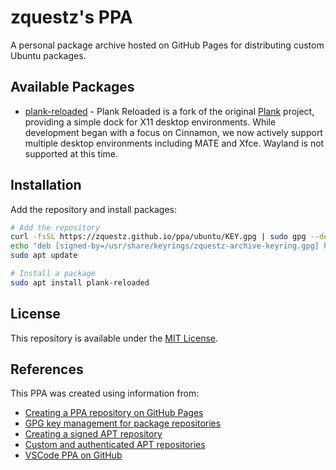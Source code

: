 # zquestz's PPA

A personal package archive hosted on GitHub Pages for distributing custom Ubuntu packages.

## Available Packages

- [plank-reloaded](https://github.com/zquestz/plank-reloaded) - Plank Reloaded is a fork of the original [Plank](https://launchpad.net/plank) project, providing a simple dock for X11 desktop environments. While development began with a focus on Cinnamon, we now actively support multiple desktop environments including MATE and Xfce. Wayland is not supported at this time.

## Installation

Add the repository and install packages:

```bash
# Add the repository
curl -fsSL https://zquestz.github.io/ppa/ubuntu/KEY.gpg | sudo gpg --dearmor -o /usr/share/keyrings/zquestz-archive-keyring.gpg
echo "deb [signed-by=/usr/share/keyrings/zquestz-archive-keyring.gpg] https://zquestz.github.io/ppa/ubuntu ./" | sudo tee /etc/apt/sources.list.d/zquestz.list
sudo apt update

# Install a package
sudo apt install plank-reloaded
```

## License

This repository is available under the [MIT License](LICENSE).

## References

This PPA was created using information from:

- [Creating a PPA repository on GitHub Pages](https://assafmo.github.io/2019/05/02/ppa-repo-hosted-on-github.html)
- [GPG key management for package repositories](https://makandracards.com/makandra/37763-gpg-extract-private-key-and-import-on-different-machine)
- [Creating a signed APT repository](http://blog.jonliv.es/blog/2011/04/26/creating-your-own-signed-apt-repository-and-debian-packages/)
- [Custom and authenticated APT repositories](https://medium.com/sqooba/create-your-own-custom-and-authenticated-apt-repository-1e4a4cf0b864)
- [VSCode PPA on GitHub](https://github.com/tagplus5/vscode-ppa)
